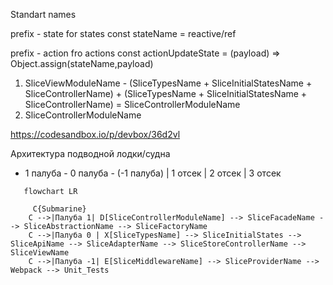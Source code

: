 Standart names

prefix - state for states
const stateName = reactive/ref

prefix - action fro actions
const actionUpdateState = (payload) => Object.assign(stateName,payload)


1. SliceViewModuleName - (SliceTypesName + SliceInitialStatesName + SliceControllerName) + (SliceTypesName + SliceInitialStatesName + SliceControllerName) = SliceControllerModuleName
2. SliceControllerModuleName

https://codesandbox.io/p/devbox/36d2vl


Архитектура подводной лодки/судна
- 1 палуба - 0 палуба - (-1 палуба)
| 1 отсек | 2 отсек | 3 отсек

```mermaid
   flowchart LR
    
     C{Submarine}
    C -->|Палуба 1| D[SliceControllerModuleName] --> SliceFacadeName --> SliceAbstractionName --> SliceFactoryName
    C -->|Палуба 0 | X[SliceTypesName] --> SliceInitialStates --> SliceApiName --> SliceAdapterName --> SliceStoreControllerName --> SliceViewName
    C -->|Палуба -1| E[SliceMiddlewareName] --> SliceProviderName --> Webpack --> Unit_Tests
   
    
```
